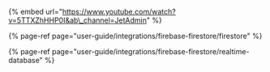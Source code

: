 [comment]: # ($page_title=Firebase)
[comment]: # ($page_description=Connecting Firebase to Jet Admin)

{% embed url="https://www.youtube.com/watch?v=5TTXZhHHP0I&ab\_channel=JetAdmin" %}

{% page-ref page="user-guide/integrations/firebase-firestore/firestore" %}

{% page-ref page="user-guide/integrations/firebase-firestore/realtime-database" %}





